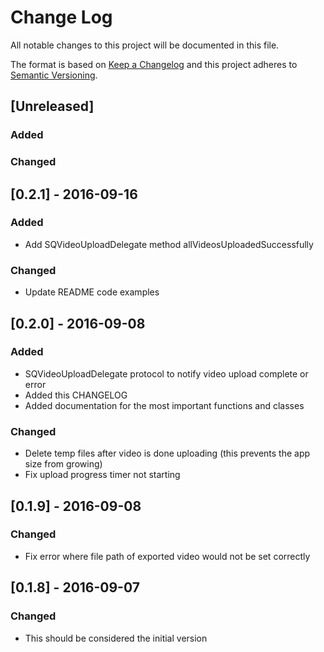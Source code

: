 # Change Log
All notable changes to this project will be documented in this file.

The format is based on [Keep a Changelog](http://keepachangelog.com/) 
and this project adheres to [Semantic Versioning](http://semver.org/).

## [Unreleased]
### Added

### Changed


## [0.2.1] - 2016-09-16
### Added
- Add SQVideoUploadDelegate method allVideosUploadedSuccessfully

### Changed
- Update README code examples

## [0.2.0] - 2016-09-08
### Added
- SQVideoUploadDelegate protocol to notify video upload complete or error
- Added this CHANGELOG
- Added documentation for the most important functions and classes

### Changed
- Delete temp files after video is done uploading (this prevents the app size from growing)
- Fix upload progress timer not starting

## [0.1.9] - 2016-09-08
### Changed
- Fix error where file path of exported video would not be set correctly

## [0.1.8] - 2016-09-07
### Changed
- This should be considered the initial version

